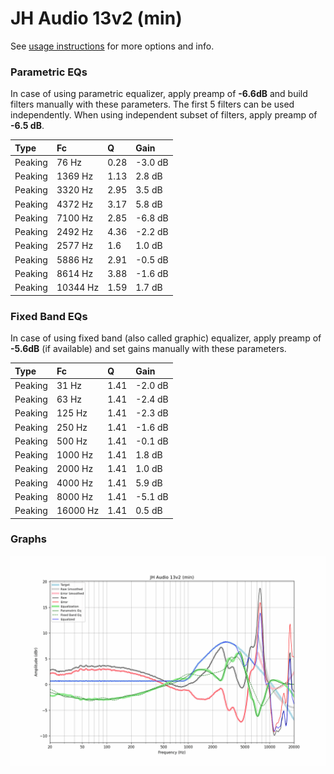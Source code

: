 # JH Audio 13v2 (min)
See [usage instructions](https://github.com/jaakkopasanen/AutoEq#usage) for more options and info.

### Parametric EQs
In case of using parametric equalizer, apply preamp of **-6.6dB** and build filters manually
with these parameters. The first 5 filters can be used independently.
When using independent subset of filters, apply preamp of **-6.5 dB**.

| Type    | Fc       |    Q | Gain    |
|:--------|:---------|:-----|:--------|
| Peaking | 76 Hz    | 0.28 | -3.0 dB |
| Peaking | 1369 Hz  | 1.13 | 2.8 dB  |
| Peaking | 3320 Hz  | 2.95 | 3.5 dB  |
| Peaking | 4372 Hz  | 3.17 | 5.8 dB  |
| Peaking | 7100 Hz  | 2.85 | -6.8 dB |
| Peaking | 2492 Hz  | 4.36 | -2.2 dB |
| Peaking | 2577 Hz  | 1.6  | 1.0 dB  |
| Peaking | 5886 Hz  | 2.91 | -0.5 dB |
| Peaking | 8614 Hz  | 3.88 | -1.6 dB |
| Peaking | 10344 Hz | 1.59 | 1.7 dB  |

### Fixed Band EQs
In case of using fixed band (also called graphic) equalizer, apply preamp of **-5.6dB**
(if available) and set gains manually with these parameters.

| Type    | Fc       |    Q | Gain    |
|:--------|:---------|:-----|:--------|
| Peaking | 31 Hz    | 1.41 | -2.0 dB |
| Peaking | 63 Hz    | 1.41 | -2.4 dB |
| Peaking | 125 Hz   | 1.41 | -2.3 dB |
| Peaking | 250 Hz   | 1.41 | -1.6 dB |
| Peaking | 500 Hz   | 1.41 | -0.1 dB |
| Peaking | 1000 Hz  | 1.41 | 1.8 dB  |
| Peaking | 2000 Hz  | 1.41 | 1.0 dB  |
| Peaking | 4000 Hz  | 1.41 | 5.9 dB  |
| Peaking | 8000 Hz  | 1.41 | -5.1 dB |
| Peaking | 16000 Hz | 1.41 | 0.5 dB  |

### Graphs
![](./JH%20Audio%2013v2%20(min).png)